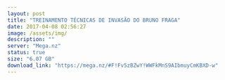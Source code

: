 ```yaml
---
layout: post
title: "TREINAMENTO TÉCNICAS DE INVASÃO DO BRUNO FRAGA"
date: 2017-04-08 02:56:27
image: /assets/img/
description: ""
server: "Mega.nz"
status: true
size: "6.07 GB"
download_link: "https://mega.nz/#F!Fv5zBZwY!WWFkMnS9AIbmuyCmKBXD-w"
---
```

